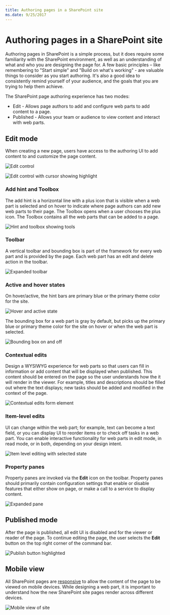 ```yaml
---
title: Authoring pages in a SharePoint site
ms.date: 9/25/2017 
---
```


# Authoring pages in a SharePoint site

Authoring pages in SharePoint is a simple process, but it does require some familiarity with the SharePoint environment, as well as an understanding of what and who you are designing the page for. A few basic principles – like remembering to "Start simple" and "Build on what's working" - are valuable things to consider as you start authoring. It's also a good idea to consistently remind yourself of your audience, and the goals that you are trying to help them achieve.

<!-- Do we have content about the design principles that we can link to here? -->

The SharePoint page authoring experience has two modes: 

- Edit - Allows page authors to add and configure web parts to add content to a page.
- Published - Allows your team or audience to view content and interact with web parts. 

## Edit mode

When creating a new page, users have access to the authoring UI to add content to and customize the page content. 


![Edit control](../images/design-authoring-edit-01.png)

![Edit control with cursor showing highlight](../images/design-authoring-edit-02.png)


### Add hint and Toolbox

The add hint is a horizontal line with a plus icon that is visible when a web part is selected and on hover to indicate where page authors can add new web parts to their page. The Toolbox opens when a user chooses the plus icon. The Toolbox contains all the web parts that can be added to a page.

![Hint and toolbox showing tools](../images/design-authoring-add-hint.png)


### Toolbar

A vertical toolbar and bounding box is part of the framework for every web part and is provided by the page. Each web part has an edit and delete action in the toolbar. 

![Expanded toolbar](../images/design-authoring-toolbar.png)


### Active and hover states

On hover/active, the hint bars are primary blue or the primary theme color for the site.

![Hover and active state](../images/design-authoring-active-hover-01.png)

The bounding box for a web part is gray by default, but picks up the primary blue or primary theme color for the site on hover or when the web part is selected.

![Bounding box on and off](../images/design-authoring-active-hover-02.png)


### Contextual edits

Design a WYSIWYG experience for web parts so that users can fill in information or add content that will be displayed when published. This content should be entered on the page so the user understands how the it will render in the viewer. For example, titles and descriptions should be filled out where the text displays; new tasks should be added and modified in the context of the page.

![Contextual edits form element](../images/design-authoring-contextual-edits.png)


### Item-level edits

UI can change within the web part; for example, text can become a text field, or you can display UI to reorder items or to check off tasks in a web part. You can enable interactive functionality for web parts in edit mode, in read mode, or in both, depending on your design intent.

![Item level editing with selected state](../images/design-authoring-item-level.png)


### Property panes

Property panes are invoked via the **Edit** icon on the toolbar. Property panes should primarily contain configuration settings that enable or disable features that either show on page, or make a call to a service to display content. 

![Expanded pane](../images/design-authoring-panes.png)


## Published mode

After the page is published, all edit UI is disabled and for the viewer or reader of the page. To continue editing the page, the user selects the **Edit** button on the top right corner of the command bar.

![Publish button highlighted](../images/design-authoring-published.png)


## Mobile view

All SharePoint pages are [responsive](grid-and-responsive-design.md) to allow the content of the page to be viewed on mobile devices. While designing a web part, it is important to understand how the new SharePoint site pages render across different devices.



![Mobile view of site](../images/design-authoring-mobile.png)